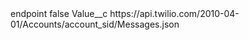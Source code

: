 <?xml version="1.0" encoding="UTF-8"?>
<CustomMetadata xmlns="http://soap.sforce.com/2006/04/metadata" xmlns:xsi="http://www.w3.org/2001/XMLSchema-instance" xmlns:xsd="http://www.w3.org/2001/XMLSchema">
    <label>endpoint</label>
    <protected>false</protected>
    <values>
        <field>Value__c</field>
        <value xsi:type="xsd:string">https://api.twilio.com/2010-04-01/Accounts/account_sid/Messages.json</value>
    </values>
</CustomMetadata>
